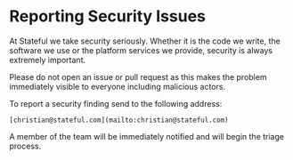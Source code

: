 Reporting Security Issues
=========================

At Stateful we take security seriously. Whether it is the code we write, the software we use or the platform services we provide, security is always extremely important. 

Please do not open an issue or pull request as this makes the problem immediately visible to everyone including malicious actors.

To report a security finding send to the following address:

    [christian@stateful.com](mailto:christian@stateful.com)

A member of the team will be immediately notified and will begin the triage process.